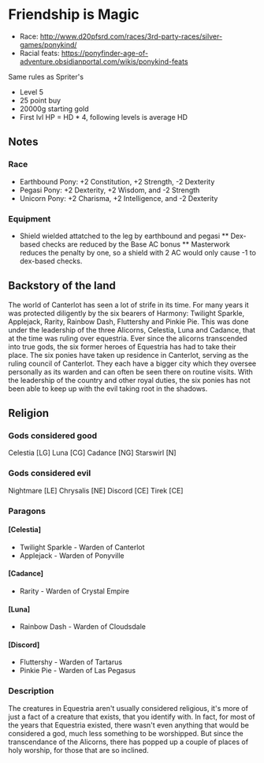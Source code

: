 # Friendship is Magic

* Race:  http://www.d20pfsrd.com/races/3rd-party-races/silver-games/ponykind/
* Racial feats: https://ponyfinder-age-of-adventure.obsidianportal.com/wikis/ponykind-feats

Same rules as Spriter's
* Level 5
* 25 point buy
* 20000g starting gold
* First lvl HP = HD * 4, following levels is average HD

## Notes
### Race
* Earthbound Pony: +2 Constitution, +2 Strength, -2 Dexterity
* Pegasi Pony: +2 Dexterity, +2 Wisdom, and -2 Strength
* Unicorn Pony: +2 Charisma, +2 Intelligence, and -2 Dexterity
### Equipment
* Shield wielded attatched to the leg by earthbound and pegasi 
** Dex-based checks are reduced by the Base AC bonus
** Masterwork reduces the penalty by one, so a shield with 2 AC would only cause -1 to dex-based checks.



## Backstory of the land
The world of Canterlot has seen a lot of strife in its time. For many years it was protected diligently by the six bearers of Harmony: Twilight Sparkle, Applejack, Rarity, Rainbow Dash, Fluttershy and Pinkie Pie. This was done under the leadership of the three Alicorns, Celestia, Luna and Cadance, that at the time was ruling over equestria. Ever since the alicorns transcended into true gods, the six former heroes of Equestria has had to take their place. The six ponies have taken up residence in Canterlot, serving as the ruling council of Canterlot. They each have a bigger city which they oversee personally as its warden and can often be seen there on routine visits. With the leadership of the country and other royal duties, the six ponies has not been able to keep up with the evil taking root in the shadows. 

## Religion
### Gods considered good
Celestia [LG]
Luna [CG]
Cadance [NG]
Starswirl [N]
### Gods considered evil
Nightmare [LE]
Chrysalis [NE]
Discord [CE]
Tirek [CE]

### Paragons
#### [Celestia]
* Twilight Sparkle - Warden of Canterlot
* Applejack - Warden of Ponyville

#### [Cadance]
* Rarity - Warden of Crystal Empire

#### [Luna]
* Rainbow Dash - Warden of Cloudsdale

#### [Discord]
* Fluttershy - Warden of Tartarus
* Pinkie Pie - Warden of Las Pegasus

### Description
The creatures in Equestria aren't usually considered religious, it's more of just a fact of a creature that exists, that you identify with. In fact, for most of the years that Equestria existed, there wasn't even anything that would be considered a god, much less something to be worshipped. But since the transcendance of the Alicorns, there has popped up a couple of places of holy worship, for those that are so inclined.